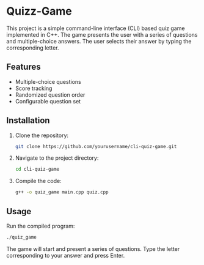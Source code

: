 # Quizz-Game

This project is a simple command-line interface (CLI) based quiz game implemented in C++. The game presents the user with a series of questions and multiple-choice answers. The user selects their answer by typing the corresponding letter.

## Features

- Multiple-choice questions
- Score tracking
- Randomized question order
- Configurable question set

## Installation

1. Clone the repository:
    ```sh
    git clone https://github.com/yourusername/cli-quiz-game.git
    ```

2. Navigate to the project directory:
    ```sh
    cd cli-quiz-game
    ```

3. Compile the code:
    ```sh
    g++ -o quiz_game main.cpp quiz.cpp
    ```

## Usage

Run the compiled program:
```sh
./quiz_game
```

The game will start and present a series of questions. Type the letter corresponding to your answer and press Enter.
